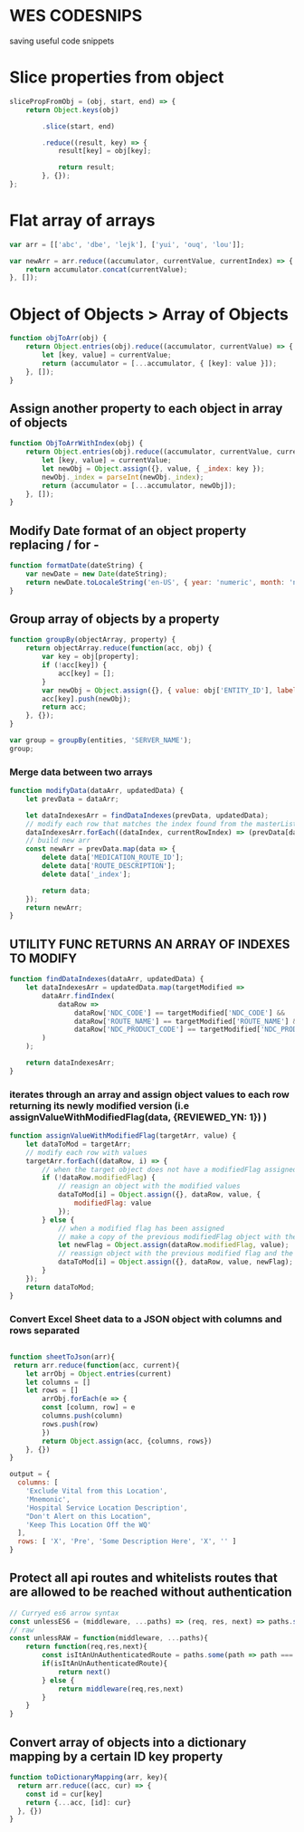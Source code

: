 # WES CODESNIPS

saving useful code snippets

# Slice properties from object

```javascript
slicePropFromObj = (obj, start, end) => {
	return Object.keys(obj)

		.slice(start, end)

		.reduce((result, key) => {
			result[key] = obj[key];

			return result;
		}, {});
};
```

# Flat array of arrays

```javascript
var arr = [['abc', 'dbe', 'lejk'], ['yui', 'ouq', 'lou']];

var newArr = arr.reduce((accumulator, currentValue, currentIndex) => {
	return accumulator.concat(currentValue);
}, []);
```

# Object of Objects > Array of Objects

```javascript
function objToArr(obj) {
	return Object.entries(obj).reduce((accumulator, currentValue) => {
		let [key, value] = currentValue;
		return (accumulator = [...accumulator, { [key]: value }]);
	}, []);
}
```

## Assign another property to each object in array of objects

```javascript
function ObjToArrWithIndex(obj) {
	return Object.entries(obj).reduce((accumulator, currentValue, currentIndex) => {
		let [key, value] = currentValue;
		let newObj = Object.assign({}, value, { _index: key });
		newObj._index = parseInt(newObj._index);
		return (accumulator = [...accumulator, newObj]);
	}, []);
}
```

## Modify Date format of an object property replacing / for -

```javascript
function formatDate(dateString) {
	var newDate = new Date(dateString);
	return newDate.toLocaleString('en-US', { year: 'numeric', month: 'numeric', day: 'numeric' }).replace(/\//g, '-');
}
```

## Group array of objects by a property

```javascript
function groupBy(objectArray, property) {
	return objectArray.reduce(function(acc, obj) {
		var key = obj[property];
		if (!acc[key]) {
			acc[key] = [];
		}
		var newObj = Object.assign({}, { value: obj['ENTITY_ID'], label: obj['ENTITY_NAME'], original: obj });
		acc[key].push(newObj);
		return acc;
	}, {});
}

var group = groupBy(entities, 'SERVER_NAME');
group;
```

### Merge data between two arrays

```javascript
function modifyData(dataArr, updatedData) {
	let prevData = dataArr;

	let dataIndexesArr = findDataIndexes(prevData, updatedData);
	// modify each row that matches the index found from the masterList = data list of data
	dataIndexesArr.forEach((dataIndex, currentRowIndex) => (prevData[dataIndex] = updatedData[currentRowIndex]));
	// build new arr
	const newArr = prevData.map(data => {
		delete data['MEDICATION_ROUTE_ID'];
		delete data['ROUTE_DESCRIPTION'];
		delete data['_index'];

		return data;
	});
	return newArr;
}
```

## UTILITY FUNC RETURNS AN ARRAY OF INDEXES TO MODIFY

```javascript
function findDataIndexes(dataArr, updatedData) {
	let dataIndexesArr = updatedData.map(targetModified =>
		dataArr.findIndex(
			dataRow =>
				dataRow['NDC_CODE'] == targetModified['NDC_CODE'] &&
				dataRow['ROUTE_NAME'] == targetModified['ROUTE_NAME'] &&
				dataRow['NDC_PRODUCT_CODE'] == targetModified['NDC_PRODUCT_CODE']
		)
	);

	return dataIndexesArr;
}
```

### iterates through an array and assign object values to each row returning its newly modified version (i.e assignValueWithModifiedFlag(data, {REVIEWED_YN: 1}) )

```javascript
function assignValueWithModifiedFlag(targetArr, value) {
	let dataToMod = targetArr;
	// modify each row with values
	targetArr.forEach((dataRow, i) => {
		// when the target object does not have a modifiedFlag assigned
		if (!dataRow.modifiedFlag) {
			// reasign an object with the modified values
			dataToMod[i] = Object.assign({}, dataRow, value, {
				modifiedFlag: value
			});
		} else {
			// when a modified flag has been assigned
			// make a copy of the previous modifiedFlag object with the new flag
			let newFlag = Object.assign(dataRow.modifiedFlag, value);
			// reassign object with the previous modified flag and the new one
			dataToMod[i] = Object.assign({}, dataRow, value, newFlag);
		}
	});
	return dataToMod;
}
```

### Convert Excel Sheet data to a JSON object with columns and rows separated 

```javascript

function sheetToJson(arr){
 return arr.reduce(function(acc, current){
	let arrObj = Object.entries(current)
	let columns = []
	let rows = []
		arrObj.forEach(e => {
		const [column, row] = e
		columns.push(column)
		rows.push(row)
		})
  		return Object.assign(acc, {columns, rows})
	}, {})
}

output = {
  columns: [
    'Exclude Vital from this Location',
    'Mnemonic',
    'Hospital Service Location Description',
    "Don't Alert on this Location",
    'Keep This Location Off the WQ'
  ],
  rows: [ 'X', 'Pre', 'Some Description Here', 'X', '' ]
}

```

## Protect all api routes and whitelists routes that are allowed to be reached without authentication
```javascript
// Curryed es6 arrow syntax
const unlessES6 = (middleware, ...paths) => (req, res, next) => paths.some(path => path === req.path) ? next() : middleware(req, res, next);
// raw
const unlessRAW = function(middleware, ...paths){
	return function(req,res,next){
		const isItAnUnAuthenticatedRoute = paths.some(path => path === req.path)
		if(isItAnUnAuthenticatedRoute){
			return next()
		} else {
			return middleware(req,res,next)
		}
	}
}
```

## Convert array of objects into a dictionary mapping by a certain ID key property
```javascript
function toDictionaryMapping(arr, key){
  return arr.reduce((acc, cur) => {
    const id = cur[key]
    return {...acc, [id]: cur}
  }, {})
}
```
